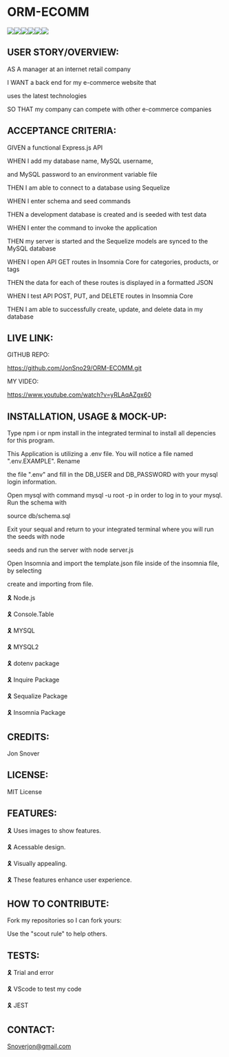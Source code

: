 # ORM-ECOMM

![](https://img.shields.io/badge/JavaScript-323330?style=for-the-badge&logo=javascript&logoColor=F7DF1E)![](https://img.shields.io/badge/Node.js-43853D?style=for-the-badge&logo=node.js&logoColor=white)![](https://img.shields.io/badge/Express.js-404D59?style=for-the-badge)![](https://img.shields.io/badge/MySQL-00000F?style=for-the-badge&logo=mysql&logoColor=white)![](https://img.shields.io/badge/-Sequelize-d3d3d3?style=for-the-badge&logo=sequelize&logoColor=52B0E7)![](https://img.shields.io/badge/-Insomnia-5849BE?style=for-the-badge&logo=insomnia&logoColor=white)

## USER STORY/OVERVIEW:

AS A manager at an internet retail company

I WANT a back end for my e-commerce website that 

uses the latest technologies 

SO THAT my company can compete with other e-commerce companies

## ACCEPTANCE CRITERIA:

GIVEN a functional Express.js API

WHEN I add my database name, MySQL username,

and MySQL password to an environment variable file

THEN I am able to connect to a database using Sequelize

WHEN I enter schema and seed commands

THEN a development database is created and is seeded with test data

WHEN I enter the command to invoke the application

THEN my server is started and the Sequelize models are synced to the MySQL database

WHEN I open API GET routes in Insomnia Core for categories, products, or tags

THEN the data for each of these routes is displayed in a formatted JSON

WHEN I test API POST, PUT, and DELETE routes in Insomnia Core

THEN I am able to successfully create, update, and delete data in my database

## LIVE LINK:

GITHUB REPO:

https://github.com/JonSno29/ORM-ECOMM.git

MY VIDEO:

https://www.youtube.com/watch?v=yRLAqAZgx60

## INSTALLATION, USAGE & MOCK-UP:

Type npm i or npm install in the integrated terminal to install all depencies for this program.

This Application is utilizing a .env file. You will notice a file named ".env.EXAMPLE". Rename 

the file ".env" and fill in the DB_USER and DB_PASSWORD with your mysql login information.

Open mysql with command mysql -u root -p in order to log in to your mysql. Run the schema with 

source db/schema.sql

Exit your sequal and return to your integrated terminal where you will run the seeds with node 

seeds and run the server with node server.js

Open Insomnia and import the template.json file inside of the insomnia file, by selecting 

create and importing from file.

🎗 Node.js

🎗 Console.Table

🎗 MYSQL

🎗 MYSQL2

🎗 dotenv package

🎗 Inquire Package

🎗 Sequalize Package

🎗 Insomnia Package

## CREDITS:

Jon Snover


## LICENSE:

MIT License
 

## FEATURES:

🎗 Uses images to show features.

🎗 Acessable design.

🎗 Visually appealing.

🎗 These features enhance user experience.

## HOW TO CONTRIBUTE:

Fork my repositories so I can fork yours:

Use the "scout rule" to help others.

## TESTS:

🎗 Trial and error

🎗 VScode to test my code

🎗 JEST

## CONTACT:

Snoverjon@gmail.com
